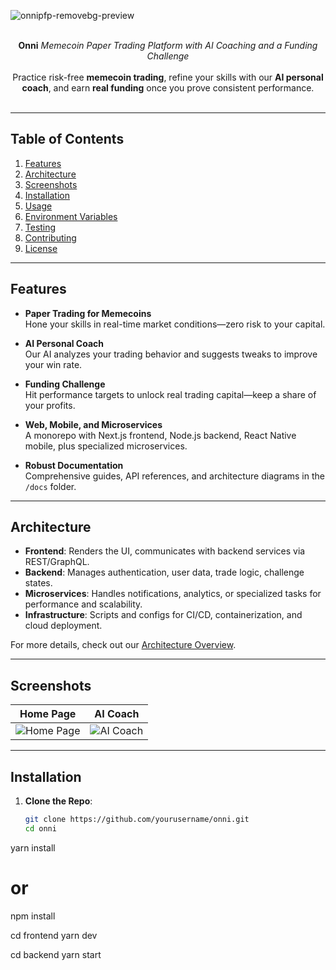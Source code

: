 ![onnipfp-removebg-preview](https://github.com/user-attachments/assets/650a6bcb-1142-47c5-bf00-2bf8bfcbf6d2)

<br />

<div align="center">
  <strong>Onni</strong>  
  <em>Memecoin Paper Trading Platform with AI Coaching and a Funding Challenge</em>  
  <br /><br />
  Practice risk-free <strong>memecoin trading</strong>, refine your skills with our <strong>AI personal coach</strong>, and earn <strong>real funding</strong> once you prove consistent performance.
</div>

<br />

---

## Table of Contents

1. [Features](#features)  
2. [Architecture](#architecture)  
3. [Screenshots](#screenshots)  
4. [Installation](#installation)  
5. [Usage](#usage)  
6. [Environment Variables](#environment-variables)  
7. [Testing](#testing)  
8. [Contributing](#contributing)  
9. [License](#license)

---

## Features

- **Paper Trading for Memecoins**  
  Hone your skills in real-time market conditions—zero risk to your capital.

- **AI Personal Coach**  
  Our AI analyzes your trading behavior and suggests tweaks to improve your win rate.

- **Funding Challenge**  
  Hit performance targets to unlock real trading capital—keep a share of your profits.

- **Web, Mobile, and Microservices**  
  A monorepo with Next.js frontend, Node.js backend, React Native mobile, plus specialized microservices.

- **Robust Documentation**  
  Comprehensive guides, API references, and architecture diagrams in the `/docs` folder.

---

## Architecture


- **Frontend**: Renders the UI, communicates with backend services via REST/GraphQL.  
- **Backend**: Manages authentication, user data, trade logic, challenge states.  
- **Microservices**: Handles notifications, analytics, or specialized tasks for performance and scalability.  
- **Infrastructure**: Scripts and configs for CI/CD, containerization, and cloud deployment.

For more details, check out our [Architecture Overview](./docs/architecture-overview.md).

---

## Screenshots

| Home Page | AI Coach |
|-----------|---------|
| ![Home Page](https://user-images.githubusercontent.com/00000000/onni-home.png) | ![AI Coach](https://user-images.githubusercontent.com/00000000/onni-ai.png) |

---

## Installation

1. **Clone the Repo**:
   ```bash
   git clone https://github.com/yourusername/onni.git
   cd onni
yarn install
# or
npm install

cd frontend
yarn dev

cd backend
yarn start


